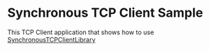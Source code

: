 # Synchronous TCP Client Sample
This TCP Client application that shows how to use [SynchronousTCPClientLibrary](https://github.com/WithoutCaps/SynchronousTCPClientLibrary/blob/master/README.md)

